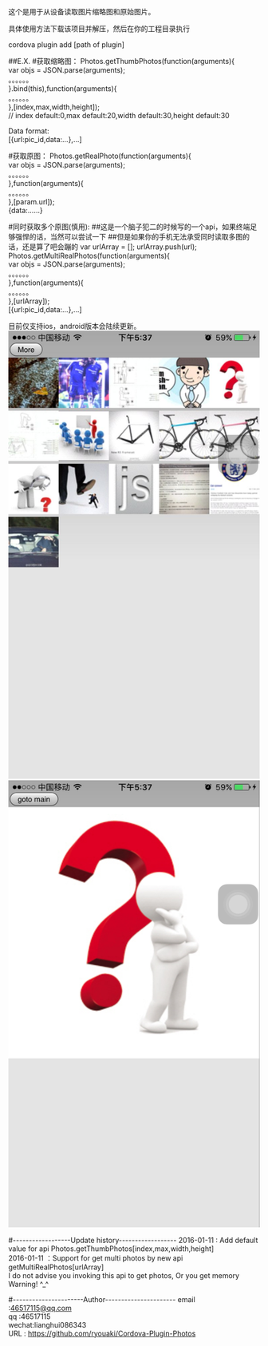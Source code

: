这个是用于从设备读取图片缩略图和原始图片。

具体使用方法下载该项目并解压，然后在你的工程目录执行

cordova plugin add [path of plugin]

##E.X.
#获取缩略图：
Photos.getThumbPhotos(function(arguments){<br>
      var objs = JSON.parse(arguments);<br>
      。。。。。。<br>
    }.bind(this),function(arguments){<br>
      。。。。。。<br>
    },[index,max,width,height]); <br>
    // index default:0,max default:20,width default:30,height default:30<br>

Data format:<br>
[{url:pic_id,data:...},...]<br>

#获取原图：
Photos.getRealPhoto(function(arguments){<br>
      var objs = JSON.parse(arguments);<br>
      。。。。。。<br>
    },function(arguments){<br>
      。。。。。。<br>
    },[param.url]);<br>
{data:......}<br>

#同时获取多个原图(慎用):
##这是一个脑子犯二的时候写的一个api，如果终端足够强悍的话，当然可以尝试一下
##但是如果你的手机无法承受同时读取多图的话，还是算了吧会蹦的
var urlArray = [];
urlArray.push(url);
Photos.getMultiRealPhotos(function(arguments){<br>
      var objs = JSON.parse(arguments);<br>
      。。。。。。<br>
    },function(arguments){<br>
      。。。。。。<br>
    },[urlArray]);<br>
[{url:pic_id,data:...},...]<br>

目前仅支持ios，android版本会陆续更新。
![image](https://github.com/ryouaki/Cordova-Plugin-Photos/blob/master/21B8E8ED5D4358FFBB5F5B7FD3C59D60.png)
![image](https://github.com/ryouaki/Cordova-Plugin-Photos/blob/master/2FEB64EF6D6D57AE001A15E5C06A21BE.png)

#------------------Update history------------------
2016-01-11 : Add default value for api Photos.getThumbPhotos[index,max,width,height]<br>
2016-01-11 ：Support for get multi photos by new api getMultiRealPhotos[urlArray]<br> 
             I do not advise you invoking this api to get photos, Or you get memory<br>
             Warning! ^_^<br>

#----------------------Author----------------------
email :46517115@qq.com<br>
qq    :46517115<br>
wechat:lianghui086343<br>
URL : https://github.com/ryouaki/Cordova-Plugin-Photos
